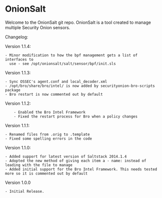 OnionSalt
=========

Welcome to the OnionSalt git repo. OnionSalt is a tool created to manage multiple Security Onion sensors. 

Changelog:

Version 1.1.4:

	- Minor modification to how the bpf management gets a list of interfaces to
	  use - see /opt/onionsalt/salt/sensor/bpf/init.sls

Version 1.1.3:

	- Sync OSSEC's agent.conf and local_decoder.xml
	- /opt/bro/share/bro/intel/ is now added by securityonion-bro-scripts package
	- Bro restart is now commented out by default

Version 1.1.2:
        
        - Enabled the Bro Intel Framework
        - Fixed the restart process for Bro when a policy changes
        
Version 1.1.1:

	- Renamed files from .orig to .template
	- Fixed some spelling errors in the code

Version 1.1.0:

	- Added support for latest version of Saltstack 2014.1.4
	- Adopted the new method of giving each item a - name: instead of leading with the file to manage
	- Added initial support for the Bro Intel Framework. This needs tested more so it is commented out by default

Version 1.0.0

	- Initial Release. 

